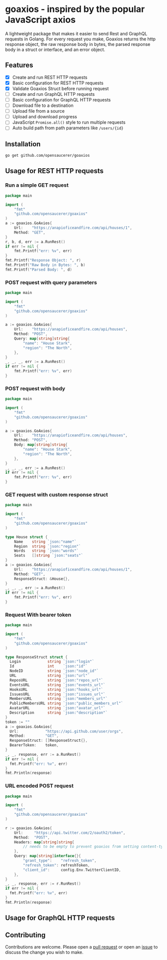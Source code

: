# goaxios - inspired by the popular JavaScript axios

A lightweight package that makes it easier to send Rest and GraphQL requests in Golang.
For every request you make, Goaxios returns the http response object, the raw response body in bytes, the parsed response body in a struct or interface, and an error object.

## Features

- [x] Create and run REST HTTP requests
- [x] Basic configuration for REST HTTP requests
- [x] Validate Goaxios Struct before running request
- [ ] Create and run GraphQL HTTP requests
- [ ] Basic configuration for GraphQL HTTP requests
- [ ] Download file to a destination
- [ ] Upload file from a source
- [ ] Upload and download progress
- [ ] JavaScript `Promise.all()` style to run multiple requests
- [ ] Auto build path from path parameters like `/users/{id}`

## Installation

```bash
go get github.com/opensaucerer/goaxios
```

## Usage for REST HTTP requests

### Run a simple GET request

```go
package main

import (
    "fmt"
    "github.com/opensaucerer/goaxios"
)
a := goaxios.GoAxios{
    Url:    "https://anapioficeandfire.com/api/houses/1",
    Method: "GET",
}
r, b, d, err := a.RunRest()
if err != nil {
    fmt.Printf("err: %v", err)
}
fmt.Printf("Response Object: ", r)
fmt.Printf("Raw Body in Bytes: ", b)
fmt.Printf("Parsed Body: ", d)
```

### POST request with query parameters

```go
package main

import (
    "fmt"
    "github.com/opensaucerer/goaxios"
)

a := goaxios.GoAxios{
    Url:    "https://anapioficeandfire.com/api/houses",
    Method: "POST",
    Query: map[string]string{
        "name": "House Stark",
        "region": "The North",
    },
}
_, _, _, err := a.RunRest()
if err != nil {
    fmt.Printf("err: %v", err)
}
```

### POST request with body

```go
package main

import (
    "fmt"
    "github.com/opensaucerer/goaxios"
)

a := goaxios.GoAxios{
    Url:    "https://anapioficeandfire.com/api/houses",
    Method: "POST",
    Body: map[string]string{
        "name": "House Stark",
        "region": "The North",
    },
}
_, _, _, err := a.RunRest()
if err != nil {
    fmt.Printf("err: %v", err)
}
```

### GET request with custom response struct

```go
package main

import (
    "fmt"
    "github.com/opensaucerer/goaxios"
)

type House struct {
    Name    string `json:"name"`
    Region  string `json:"region"`
    Words   string `json:"words"`
    Seats   []string `json:"seats"`
}
a := goaxios.GoAxios{
    Url:    "https://anapioficeandfire.com/api/houses/1",
    Method: "GET",
    ResponseStruct: &House{},
}
_, _, _, err := a.RunRest()
if err != nil {
    fmt.Printf("err: %v", err)
}
```

### Request With bearer token

```go
package main

import (
    "fmt"
    "github.com/opensaucerer/goaxios"
)

type ResponseStruct struct {
  Login            string `json:"login"`
  Id               int    `json:"id"`
  NodeID           string `json:"node_id"`
  URL              string `json:"url"`
  ReposURL         string `json:"repos_url"`
  EventsURL        string `json:"events_url"`
  HooksURL         string `json:"hooks_url"`
  IssuesURL        string `json:"issues_url"`
  MembersURL       string `json:"members_url"`
  PublicMembersURL string `json:"public_members_url"`
  AvatarURL        string `json:"avatar_url"`
  Description      string `json:"description"`
}
token := ""
a := goaxios.GoAxios{
  Url:            "https://api.github.com/user/orgs",
  Method:         "GET",
  ResponseStruct: []ResponseStruct{},
  BearerToken:    token,
}
_, _, response, err := a.RunRest()
if err != nil {
  fmt.Printf("err: %v", err)
}
fmt.Println(response)
```

### URL encoded POST request

```go
package main

import (
    "fmt"
    "github.com/opensaucerer/goaxios"
)

r := goaxios.GoAxios{
    Url:     "https://api.twitter.com/2/oauth2/token",
    Method:  "POST",
    Headers: map[string]string{
        // needs to be empty to prevent goaxios from setting content-type to application/json
    },
    Query: map[string]interface{}{
        "grant_type":    "refresh_token",
        "refresh_token": refreshToken,
        "client_id":     config.Env.TwitterClientID,
    },
}
_, _, response, err := r.RunRest()
if err != nil {
  fmt.Printf("err: %v", err)
}
fmt.Println(response)
```

## Usage for GraphQL HTTP requests

## Contributing

Contributions are welcome. Please open a [pull request](https://github.com/opensaucerer/goaxios/pulls) or open an [issue](https://github.com/opensaucerer/goaxios/issues) to discuss the change you wish to make.
